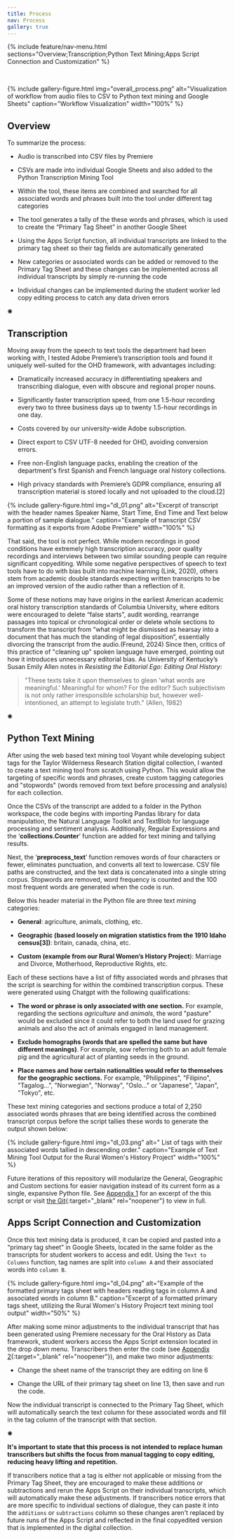 ```yaml
---
title: Process
nav: Process
gallery: true
---
```


{% include feature/nav-menu.html sections="Overview;Transcription;Python Text Mining;Apps Script Connection and Customization" %}

<br>

{% include gallery-figure.html img="overall_process.png" alt="Visualization of workflow from audio files to CSV to Python text mining and Google Sheets" caption="Workflow Visualization" width="100%" %}

## Overview

To summarize the process:

* Audio is transcribed into CSV files by Premiere

* CSVs are made into individual Google Sheets and also added to the Python Transcription Mining Tool

* Within the tool, these items are combined and searched for all associated words and phrases built into the tool under different tag categories

* The tool generates a tally of the these words and phrases, which is used to create the “Primary Tag Sheet” in another Google Sheet

* Using the Apps Script function, all individual transcripts are linked to the primary tag sheet so their tag fields are automatically generated

* New categories or associated words can be added or removed to the Primary Tag Sheet and these changes can be implemented across all individual transcripts by simply re-running the code

* Individual changes can be implemented during the student worker led copy editing process to catch any data driven errors

<div class="symbol-container">
    <p class="symbol">&#10042;</p>
</div>

## Transcription

Moving away from the speech to text tools the department had been working with, I tested Adobe Premiere’s transcription tools and found it uniquely well-suited for the OHD framework, with advantages including: 

* Dramatically increased accuracy in differentiating speakers and transcribing dialogue, even with obscure and regional proper nouns.

* Significantly faster transcription speed, from one 1.5-hour recording every two to three business days up to twenty 1.5-hour recordings in one day.

* Costs covered by our university-wide Adobe subscription.

* Direct export to CSV UTF-8 needed for OHD, avoiding conversion errors.

* Free non-English language packs, enabling the creation of the department's first Spanish and French language oral history collections.

* High privacy standards with Premiere’s GDPR compliance, ensuring all transcription material is stored locally and not uploaded to the cloud.[2]

{% include gallery-figure.html img="dl_01.png" alt="Excerpt of transcript with the header names Speaker Name, Start Time, End Time and Text below a portion of sample dialogue." caption="Example of transcript CSV formatting as it exports from Adobe Premiere" width="100%" %}

That said, the tool is not perfect. While modern recordings in good conditions have extremely high transcription accuracy, poor quality recordings and interviews between two similar sounding people can require significant copyediting. While some negative perspectives of speech to text tools have to do with bias built into machine learning (Link, 2020), others stem from academic double standards expecting written transcripts to be an improved version of the audio rather than a reflection of it. 

Some of these notions may have origins in the earliest American academic oral history transcription standards of Columbia University, where editors were encouraged to delete “false starts", audit wording, rearrange passages into topical or chronological order or delete whole sections to transform the transcript from “what might be dismissed as hearsay into a document that has much the standing of legal disposition”, essentially divorcing the transcript from the audio.(Freund, 2024) Since then, critics of this practice of "cleaning up" spoken language have emerged, pointing out how it introduces unnecessary editorial bias. As University of Kentucky’s Susan Emily Allen notes in _Resisting the Editorial Ego: Editing Oral History_:

<blockquote class="quote">
"These texts take it upon themselves to glean 'what words are meaningful.' Meaningful for whom? For the editor? Such subjectivism is not only rather irresponsible scholarship but, however well-intentioned, an attempt to legislate truth." (Allen, 1982)
</blockquote>

<div class="symbol-container">
    <p class="symbol">&#10042;</p>
</div>

## Python Text Mining

After using the web based text mining tool Voyant while developing subject tags for the Taylor Wilderness Research Station digital collection, I wanted to create a text mining tool from scratch using Python. This would allow the targeting of specific words and phrases, create custom tagging categories and "stopwords" (words removed from text before processing and analysis) for each collection.

Once the CSVs of the transcript are added to a folder in the Python workspace, the code begins with importing Pandas library for data manipulation, the Natural Language Toolkit and TextBlob for language processing and sentiment analysis. Additionally, Regular Expressions and the ‘**collections.Counter**’ function are added for text mining and tallying results. 

Next, the ‘**preprocess_text**’ function removes words of four characters or fewer, eliminates punctuation, and converts all text to lowercase. CSV file paths are constructed, and the text data is concatenated into a single string corpus. Stopwords are removed, word frequency is counted and the 100 most frequent words are generated when the code is run. 

Below this header material in the Python file are three text mining categories:

* **General**: agriculture, animals, clothing, etc.

* **Geographic (based loosely on migration statistics from the 1910 Idaho census[3])**: britain, canada, china, etc. 

* **Custom (example from our Rural Women’s History Project**): Marriage and Divorce, Motherhood, Reproductive Rights, etc.

Each of these sections have a list of fifty associated words and phrases that the script is searching for within the combined transcription corpus. These were generated using Chatgpt with the following qualifications:

* **The word or phrase is only associated with one section.** For example, regarding the sections _agriculture_ and _animals_, the word "pasture" would be excluded since it could refer to both the land used for grazing animals and also the act of animals engaged in land management. 

* **Exclude homographs (words that are spelled the same but have different meanings)**. For example, sow referring both to an adult female pig and the agricultural act of planting seeds in the ground. 

* **Place names and how certain nationalities would refer to themselves for the geographic sections.** For example, "Philippines", "Filipino", "Tagalog...",  "Norwegian", "Norway", "Oslo..." or "Japanese", "Japan", "Tokyo", etc. 

These text mining categories and sections produce a total of 2,250 associated words phrases that are being identified across the combined transcript corpus before the script tallies these words to generate the output shown below:

{% include gallery-figure.html img="dl_03.png" alt=" List of tags with their associated words tallied in descending order." caption="Example of Text Mining Tool Output for the Rural Women's History Project" width="100%" %}

Future iterations of this repository will modularize the General, Geographic and Custom sections for easier navigation instead of its current form as a single, expansive Python file. See [Appendix 1](https://aweymo-ui.github.io/distant_seven/content/5_references_apendices.html#appendix-1-excerpt-of-python-text-mining-tool) for an excerpt of the this script or visit [the Git](https://github.com/Scholarly-Projects/transcript_mining_base){:target="_blank" rel="noopener"} to view in full.

## Apps Script Connection and Customization

Once this text mining data is produced, it can be copied and pasted into a “primary tag sheet” in Google Sheets, located in the same folder as the transcripts for student workers to access and edit. Using the `Text to Columns` function, tag names are split into `column A` and their associated words into `column B`. 

{% include gallery-figure.html img="dl_04.png" alt="Example of the formatted primary tags sheet with headers reading tags in column A and associated words in column B." caption="Excerpt of a formatted primary tags sheet, utilizing the Rural Women's History Projecrt text mining tool output" width="50%" %}

After making some minor adjustments to the individual transcript that has been generated using Premiere necessary for the Oral History as Data framework, student workers access the Apps Script extension located in the drop down menu. Transcribers then enter the code (see [Appendix 2](https://aweymo-ui.github.io/distant_seven/content/5_references_apendices.html#appendix-2-apps-script-example-for-linking-transcript-to-primary-tag-sheet){:target="_blank" rel="noopener"}), and make two minor adjustments: 

- Change the sheet name of the transcript they are editing on line 6 

- Change the URL of their primary tag sheet on line 13, then save and run the code. 

Now the individual transcript is connected to the Primary Tag Sheet, which will automatically search the text column for these associated words and fill in the tag column of the transcript with that section.

<div class="symbol-container">
    <p class="symbol">&#10042;</p>
</div>

**It's important to state that this process is not intended to replace human transcribers but shifts the focus from manual tagging to copy editing, reducing heavy lifting and repetition.**

If transcribers notice that a tag is either not applicable or missing from the Primary Tag Sheet, they are encouraged to make these additions or subtractions and rerun the Apps Script on their individual transcripts, which will automatically make these adjustments. If transcribers notice errors that are more specific to individual sections of dialogue, they can paste it into the `additions` or `subtractions` column so these changes aren't replaced by future runs of the Apps Script and reflected in the final copyedited version that is implemented in the digital collection. 

<br>
